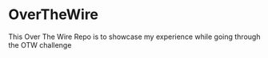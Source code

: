 # OverTheWire
This Over The Wire Repo is to showcase my experience while going through the OTW challenge
